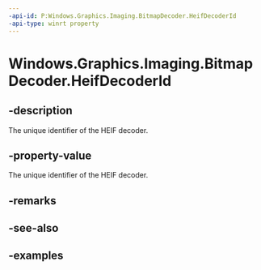 ```yaml
---
-api-id: P:Windows.Graphics.Imaging.BitmapDecoder.HeifDecoderId
-api-type: winrt property
---
```


<!-- Property syntax.
public Guid HeifDecoderId { get; }
-->

# Windows.Graphics.Imaging.BitmapDecoder.HeifDecoderId

## -description
The unique identifier of the HEIF decoder.

## -property-value
The unique identifier of the HEIF decoder.

## -remarks

## -see-also

## -examples

